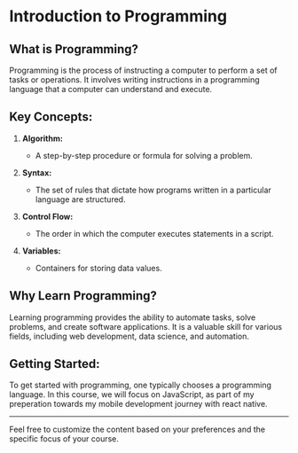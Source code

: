 # Introduction to Programming

## What is Programming?

Programming is the process of instructing a computer to perform a set of tasks or operations. It involves writing instructions in a programming language that a computer can understand and execute.

## Key Concepts:

1. **Algorithm:**

   - A step-by-step procedure or formula for solving a problem.

2. **Syntax:**

   - The set of rules that dictate how programs written in a particular language are structured.

3. **Control Flow:**

   - The order in which the computer executes statements in a script.

4. **Variables:**
   - Containers for storing data values.

## Why Learn Programming?

Learning programming provides the ability to automate tasks, solve problems, and create software applications. It is a valuable skill for various fields, including web development, data science, and automation.

## Getting Started:

To get started with programming, one typically chooses a programming language. In this course, we will focus on JavaScript, as part of my preperation towards my mobile development journey with react native.

---

Feel free to customize the content based on your preferences and the specific focus of your course.
